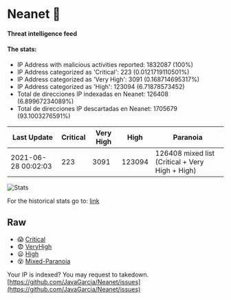 # Neanet :hocho:
#### Threat intelligence feed
#### The stats:

- IP Address with malicious activities reported: 1832087 (100%)
- IP Address categorized as 'Critical':  223 (0.0121719110501%)
- IP Address categorized as 'Very High':  3091 (0.168714695317%)
- IP Address categorized as 'High':  123094 (6.71878573452)
- Total de direcciones IP indexadas en Neanet:  126408 (6.89967234089%)
- Total de direcciones IP descartadas en Neanet:  1705679 (93.1003276591%)

| Last Update | Critical | Very High | High | Paranoia |
| --- | --- | --- | --- | --- |
| 2021-06-28 00:02:03 | 223 | 3091 | 123094 | 126408 mixed list (Critical + Very High + High)|

![Stats](https://docs.google.com/spreadsheets/d/e/2PACX-1vSnaNMIXVabIpDJjufMlzH7poXnshF3mgd8Is1g9ytUEzVsP5my4Trn8f-xkoLLQ38xpL3HtmUexLo6/pubchart?oid=501124687&format=image)

For the historical stats go to: [link](/stats.csv)
## Raw
- :scream: [Critical](https://raw.githubusercontent.com/JavaGarcia/Neanet/master/blacklists/neanet_critical.txt)
- :fearful: [VeryHigh](https://raw.githubusercontent.com/JavaGarcia/Neanet/master/blacklists/neanet_veryHigh.txtt)
- :frowning: [High](https://raw.githubusercontent.com/JavaGarcia/Neanet/master/blacklists/neanet_high.txt)
- :dizzy_face: [Mixed-Paranoia](https://raw.githubusercontent.com/JavaGarcia/Neanet/master/blacklists/neanet_all.txt)


Your IP is indexed? You may request to takedown. [https://github.com/JavaGarcia/Neanet/issues](https://github.com/JavaGarcia/Neanet/issues)













































































































































































































































































































































































































































































































































































































































































































































































































































































































































































































































































































































































































































































































































































































































































































































































































































































































































































































































































































































































































































































































































































































































































































































































































































































































































































































































































































































































































































































































































































































































































































































































































































































































































































































































































































































































































































































































































































































































































































































































































































































































































































































































































































































































































































































































































































































































































































































































































































































































































































































































































































































































































































































































































































































































































































































































































































































































































































































































































































































































































































































































































































































































































































































































































































































































































































































































































































































































































































































































































































































































































































































































































































































































































































































































































